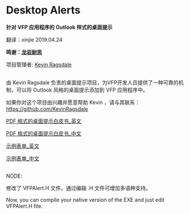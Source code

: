 # Desktop Alerts
**针对 VFP 应用程序的 Outlook 样式的桌面提示**

翻译：xinjie 2019.04.24

**鸣谢：[龙岩耐思](http://www.fjlynice.com/)**

项目管理者: [Kevin Ragsdale](mailto:kevin@kevinragsdale.net)

##
由 Kevin Ragsdale 负责的桌面提示项目，为VFP开发人员提供了一种可靠的机制，可以将 Outlook 风格的桌面提示添加到 VFP 应用程序中。

如果你对这个项目由兴趣并愿意帮助 Kevin ，请与其联系： https://github.com/KevinRagsdale

[PDF 格式的桌面提示白皮书_英文](docs/DesktopAlerts.pdf)

[PDF 格式的桌面提示白皮书_中文](docs/DesktopAlert_CN.pdf)

[示例表单_英文](sample/DeskAlertSampleForm.zip)

[示例表单_中文](sample/DeskAlertSampleForm_CN.zip)


##
NODE:

修改了 VFPAlert.H 文件。通过编辑 .H 文件可增加多语种支持。

Now, you can compile your native version of the EXE and just edit VFPAlert.H file.
